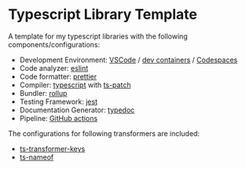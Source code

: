 # Typescript Library Template

A template for my typescript libraries with the following components/configurations:

- Development Environment: [VSCode](https://code.visualstudio.com/) / [dev containers](https://code.visualstudio.com/docs/remote/containers) / [Codespaces](https://github.com/features/codespaces)
- Code analyzer: [eslint](https://eslint.org/)
- Code formatter: [prettier](https://prettier.io/)
- Compiler: [typescript](https://github.com/microsoft/typescript) with [ts-patch](https://github.com/nonara/ts-patch)
- Bundler: [rollup](https://rollupjs.org/guide/en/)
- Testing Framework: [jest](https://jestjs.io/)
- Documentation Generator: [typedoc](https://typedoc.org/)
- Pipeline: [GitHub actions](https://github.com/features/actions)

The configurations for following transformers are included:

- [ts-transformer-keys](https://github.com/kimamula/ts-transformer-keys)
- [ts-nameof](https://github.com/dsherret/ts-nameof)

